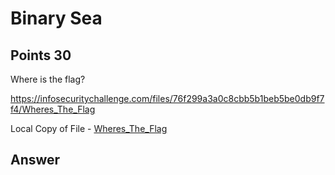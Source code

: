 # Binary Sea

## Points 30

Where is the flag?

https://infosecuritychallenge.com/files/76f299a3a0c8cbb5b1beb5be0db9f7f4/Wheres_The_Flag

Local Copy of File - [Wheres_The_Flag](files/Wheres_The_Flag)

## Answer